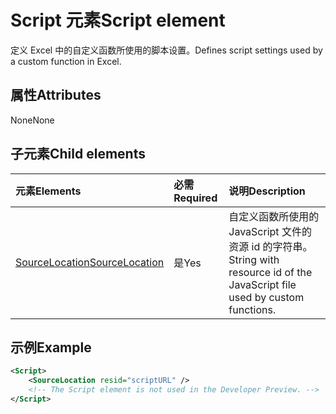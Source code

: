 # <a name="script-element"></a><span data-ttu-id="5df1e-101">Script 元素</span><span class="sxs-lookup"><span data-stu-id="5df1e-101">Script element</span></span>

<span data-ttu-id="5df1e-102">定义 Excel 中的自定义函数所使用的脚本设置。</span><span class="sxs-lookup"><span data-stu-id="5df1e-102">Defines script settings used by a custom function in Excel.</span></span>

## <a name="attributes"></a><span data-ttu-id="5df1e-103">属性</span><span class="sxs-lookup"><span data-stu-id="5df1e-103">Attributes</span></span>

<span data-ttu-id="5df1e-104">None</span><span class="sxs-lookup"><span data-stu-id="5df1e-104">None</span></span>

## <a name="child-elements"></a><span data-ttu-id="5df1e-105">子元素</span><span class="sxs-lookup"><span data-stu-id="5df1e-105">Child elements</span></span>

|<span data-ttu-id="5df1e-106">元素</span><span class="sxs-lookup"><span data-stu-id="5df1e-106">Elements</span></span>  |  <span data-ttu-id="5df1e-107">必需</span><span class="sxs-lookup"><span data-stu-id="5df1e-107">Required</span></span>  |  <span data-ttu-id="5df1e-108">说明</span><span class="sxs-lookup"><span data-stu-id="5df1e-108">Description</span></span>  |
|:-----|:-----|:-----|
|  [<span data-ttu-id="5df1e-109">SourceLocation</span><span class="sxs-lookup"><span data-stu-id="5df1e-109">SourceLocation</span></span>](customfunctionssourcelocation.md)  |  <span data-ttu-id="5df1e-110">是</span><span class="sxs-lookup"><span data-stu-id="5df1e-110">Yes</span></span>  | <span data-ttu-id="5df1e-111">自定义函数所使用的 JavaScript 文件的资源 id 的字符串。</span><span class="sxs-lookup"><span data-stu-id="5df1e-111">String with resource id of the JavaScript file used by custom functions.</span></span>|

## <a name="example"></a><span data-ttu-id="5df1e-112">示例</span><span class="sxs-lookup"><span data-stu-id="5df1e-112">Example</span></span>

```xml
<Script>
    <SourceLocation resid="scriptURL" />
    <!-- The Script element is not used in the Developer Preview. -->
</Script>
```
